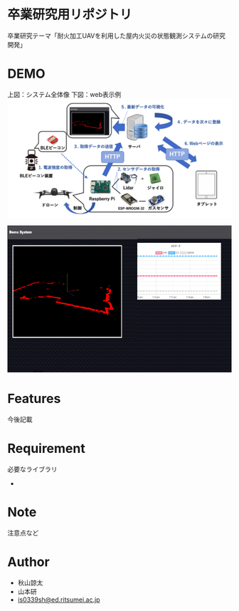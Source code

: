 # 卒業研究用リポジトリ
卒業研究テーマ「耐火加工UAVを利用した屋内火災の状態観測システムの研究開発」

# DEMO
上図：システム全体像
下図：web表示例
![システム全体像](https://github.com/Ryo-ta8976/graduation_research/blob/images/system.png)

![web表示例](https://github.com/Ryo-ta8976/graduation_research/blob/images/webpage.png)

# Features
今後記載

# Requirement

必要なライブラリ

* 


# Note

注意点など

# Author

* 秋山諒太
* 山本研
* is0339sh@ed.ritsumei.ac.jp